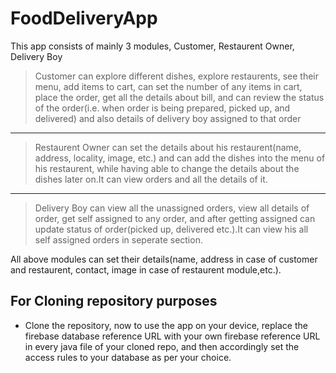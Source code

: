 # FoodDeliveryApp
This app consists of mainly 3 modules, Customer, Restaurent Owner, Delivery Boy

>Customer can explore different dishes, explore restaurents, see their menu, add items to cart, can set the number of any items in cart, place the order, get all the details about bill, and can review the status of the order(i.e. when order is being prepared, picked up, and delivered) and also details of delivery boy assigned to that order
-------------------------------------------------------------------------------------------------------------------------------------------------------------------
>Restaurent Owner can set the details about his restaurent(name, address, locality, image, etc.) and can add the dishes into the menu of his restaurent, while having able to change the details about the dishes later on.It can view orders and all the details of it.
--------------------------------------------------------------------------------------------------------------------------------------------------------------------
>Delivery Boy can view all the unassigned orders, view all details of order, get self assigned to any order, and after getting assigned can update status of order(picked up, delivered etc.).It can view his all self assigned orders in seperate section.

All above modules can set their details(name, address in case of customer and restaurent, contact, image in case of restaurent module,etc.).
## For Cloning repository purposes
- Clone the repository, now to use the app on your device, replace the firebase database reference URL with your own firebase reference URL in every java file of your cloned repo, and then accordingly set the access rules to your database as per your choice. 

